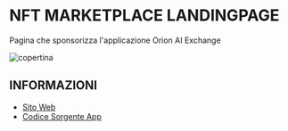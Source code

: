 # NFT MARKETPLACE LANDINGPAGE

Pagina che sponsorizza l'applicazione Orion AI Exchange

![copertina](https://user-images.githubusercontent.com/51402874/166460322-1730a30b-f9bc-404b-bfcc-b13cd575b3b5.jpg)


## INFORMAZIONI
- [Sito Web](https://showcaseexchange.on.fleek.co/)
- [Codice Sorgente App](https://github.com/ItaOrionAI/NFT-marketplace-mobile-app.git)
